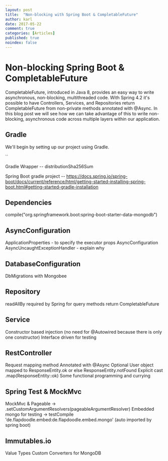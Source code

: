 ```yaml
---
layout: post
title:  "Non-blocking with Spring Boot & CompletableFuture"
author: karl
date: 2017-05-22
comment: true
categories: [Articles]
published: true
noindex: false
---
```

Non-blocking Spring Boot & CompletableFuture
==================
CompletableFuture, introduced in Java 8, provides an easy way to write asynchronous, non-blocking, multithreaded code.
With Spring 4.2 it's possible to have Controllers, Services, and Repositories return CompletableFuture from non-private methods annotated with @Async.
In this blog post we will see how we can take advantage of this to write non-blocking, asynchronous code across multiple layers within our application.

Gradle
------
We'll begin by setting up our project using Gradle.

``

Gradle Wrapper
-- distributionSha256Sum

Spring Boot gradle project
-- https://docs.spring.io/spring-boot/docs/current/reference/html/getting-started-installing-spring-boot.html#getting-started-gradle-installation

Dependencies
------------
compile("org.springframework.boot:spring-boot-starter-data-mongodb")

AsyncConfiguration
------------------
ApplicationProperties - to specify the executor props
AsyncConfiguration
AsyncUncaughtExceptionHandler - explain why

DatabaseConfiguration
---------------------
DbMigrations with Mongobee

Repository
----------
readAllBy required by Spring for query methods return CompletableFuture

Service
-------
Constructor based injection (no need for @Autowired because there is only one constructor)
Interface driven for testing

RestController
----------
Request mapping method Annotated with @Async
Optional User object mapped to ResponseEntity.ok or else ResponseEntity.notFound
Explicit cast .<ResponseEntity>map(ResponseEntity::ok)
Some functional programming and currying

Spring Test & MockMvc
---------------------
MockMvc & Pageable -> .setCustomArgumentResolvers(pageableArgumentResolver)
Embedded mongo for testing -> testCompile 'de.flapdoodle.embed:de.flapdoodle.embed.mongo' (auto imported by spring boot)

Immutables.io
-------------
Value Types
Custom Converters for MongoDB